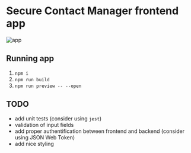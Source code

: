 # Secure Contact Manager frontend app

![app](https://github.com/Dima-dev1/secure-contact-manager/blob/main/client/E5pY9WfYo1.gif)

## Running app

1. `npm i`
2. `npm run build`
3. `npm run preview -- --open`

## TODO

* add unit tests (consider using `jest`)
* validation of input fields
* add proper authentification between frontend and backend (consider using JSON Web Token)
* add nice styling
